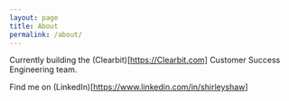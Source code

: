 ```yaml
---
layout: page
title: About
permalink: /about/
---
```


Currently building the (Clearbit)[https://Clearbit.com] Customer Success Engineering team.

Find me on (LinkedIn)[https://www.linkedin.com/in/shirleyshaw]
